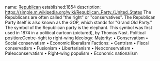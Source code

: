 name: [Republican](https://www.gop.com/)
established:1854
description: https://simple.m.wikipedia.org/wiki/Republican_Party_(United_States
The Republicans are often called "the right" or "conservatives". The Republican Party itself is also known as the GOP, which stands for "Grand Old Party." The symbol of the Republican party is the elephant. This symbol was first used in 1874 in a political cartoon (pictured), by Thomas Nast.
Political position:Centre-right to right-wing
Ideology:
Majority:
 • Conservatism
 • Social conservatism
 • Economic liberalism
Factions:
 • Centrism
 • Fiscal conservatism
 • Fusionism
 • Libertarianism
 • Neoconservatism
 • Paleoconservatism
 • Right-wing populism
 • Economic nationalism
